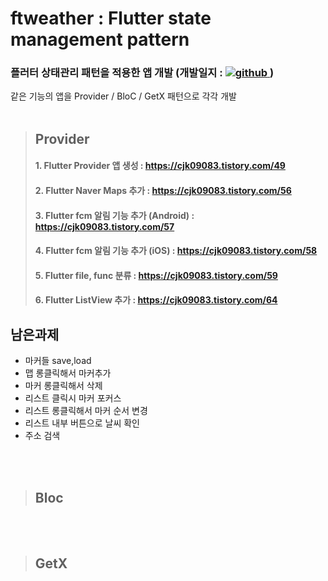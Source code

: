 # ftweather : Flutter state management pattern

<p>
  <h3> 플러터 상태관리 패턴을 적용한 앱 개발 (개발일지 : 
    <a href="https://cjk09083.tistory.com/category/%ED%94%84%EB%A1%9C%EC%A0%9D%ED%8A%B8%EB%93%A4/%EB%82%A0%EC%94%A8%EC%95%B1" target="_blank">
      <img  src=https://img.shields.io/badge/Tistory-000000.svg?&style=flat-square&logo=tistory&logoColor=white alt=github />
    </a> )
  </h3>
</p>

같은 기능의 앱을 Provider / BloC / GetX 패턴으로 각각 개발   
<br>  

>## Provider 
>####   1. Flutter Provider 앱 생성 : https://cjk09083.tistory.com/49
>####   2. Flutter Naver Maps 추가 : https://cjk09083.tistory.com/56
>####   3. Flutter fcm 알림 기능 추가 (Android) : https://cjk09083.tistory.com/57
>####   4. Flutter fcm 알림 기능 추가 (iOS) : https://cjk09083.tistory.com/58
>####   5. Flutter file, func 분류 : https://cjk09083.tistory.com/59
>####   6. Flutter ListView 추가 : https://cjk09083.tistory.com/64

## 남은과제
- 마커들 save,load 
- 맵 롱클릭해서 마커추가 
- 마커 롱클릭해서 삭제
- 리스트 클릭시 마커 포커스 
- 리스트 롱클릭해서 마커 순서 변경  
- 리스트 내부 버튼으로 날씨 확인 
- 주소 검색

<br>
<br>

>## Bloc

<br>
<br>

>## GetX
